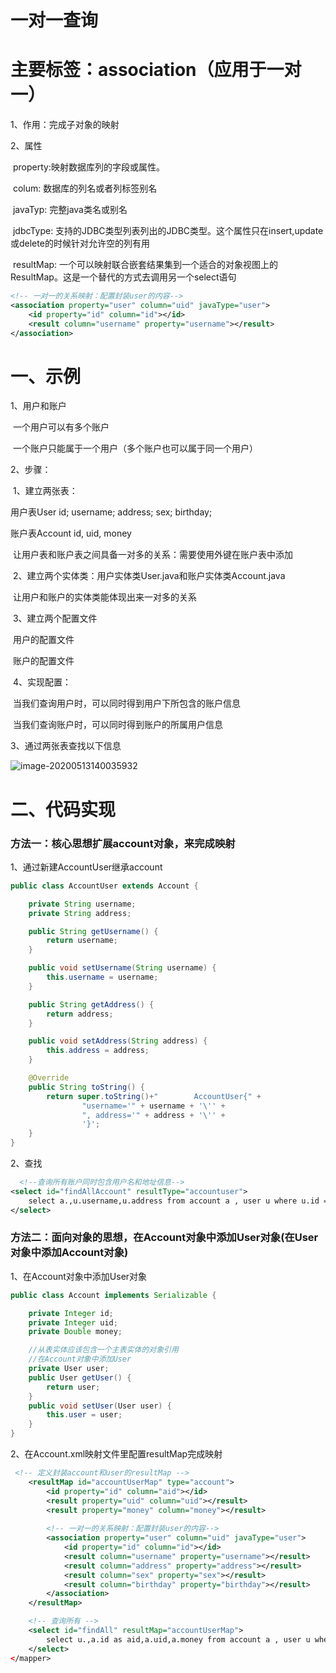 # 一对一查询

# 主要标签：association（应用于一对一）

1、作用：完成子对象的映射

2、属性

​		property:映射数据库列的字段或属性。

​        colum:	  数据库的列名或者列标签别名

​        javaTyp:	完整java类名或别名

​        jdbcType:	支持的JDBC类型列表列出的JDBC类型。这个属性只在insert,update或delete的时候针对允许空的列有用

​       resultMap: 	一个可以映射联合嵌套结果集到一个适合的对象视图上的ResultMap。这是一个替代的方式去调用另一个select语句

```xml
<!-- 一对一的关系映射：配置封装user的内容-->   
<association property="user" column="uid" javaType="user">    
    <id property="id" column="id"></id>          
    <result column="username" property="username"></result>  
</association>
```



# 一、示例

1、用户和账户

​			一个用户可以有多个账户

​			一个账户只能属于一个用户（多个账户也可以属于同一个用户）

2、步骤：

​			1、建立两张表：

用户表User 		 	 id; username; address; sex;   birthday;	

账户表Account		id, uid, money

​				让用户表和账户表之间具备一对多的关系：需要使用外键在账户表中添加

​			2、建立两个实体类：用户实体类User.java和账户实体类Account.java

​				让用户和账户的实体类能体现出来一对多的关系

​			3、建立两个配置文件

​				用户的配置文件

​				账户的配置文件

​			4、实现配置：

​				当我们查询用户时，可以同时得到用户下所包含的账户信息

​				当我们查询账户时，可以同时得到账户的所属用户信息

3、通过两张表查找以下信息

![image-20200513140035932](https://gitee.com/BlacksJack/picture-bed/raw/master/img/20200910170129.png)



# 二、代码实现

### 方法一：核心思想扩展account对象，来完成映射

1、通过新建AccountUser继承account

```java
public class AccountUser extends Account {

    private String username;
    private String address;

    public String getUsername() {
        return username;
    }

    public void setUsername(String username) {
        this.username = username;
    }

    public String getAddress() {
        return address;
    }

    public void setAddress(String address) {
        this.address = address;
    }

    @Override
    public String toString() {
        return super.toString()+"        AccountUser{" +
                "username='" + username + '\'' +
                ", address='" + address + '\'' +
                '}';
    }
}
```

2、查找

```xml
  <!--查询所有账户同时包含用户名和地址信息-->
<select id="findAllAccount" resultType="accountuser">
    select a.,u.username,u.address from account a , user u where u.id = a.uid;
</select>
```



### 方法二：面向对象的思想，在Account对象中添加User对象(在User对象中添加Account对象)

1、在Account对象中添加User对象

```java
public class Account implements Serializable {

    private Integer id;
    private Integer uid;
    private Double money;

    //从表实体应该包含一个主表实体的对象引用
    //在Account对象中添加User
    private User user;
    public User getUser() {
        return user;
    }
    public void setUser(User user) {
        this.user = user;
    }	
}
```

2、在Account.xml映射文件里配置resultMap完成映射

```xml
 <!-- 定义封装account和user的resultMap -->
    <resultMap id="accountUserMap" type="account">
        <id property="id" column="aid"></id>
        <result property="uid" column="uid"></result>
        <result property="money" column="money"></result>
        
        <!-- 一对一的关系映射：配置封装user的内容-->
        <association property="user" column="uid" javaType="user">
            <id property="id" column="id"></id>
            <result column="username" property="username"></result>
            <result column="address" property="address"></result>
            <result column="sex" property="sex"></result>
            <result column="birthday" property="birthday"></result>
        </association>
    </resultMap>

    <!-- 查询所有 -->
    <select id="findAll" resultMap="accountUserMap">
        select u.,a.id as aid,a.uid,a.money from account a , user u where u.id = a.uid;
    </select>
</mapper>
```

